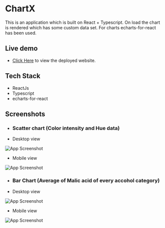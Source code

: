 
# ChartX

This is an application which is built on React + Typescript. On load the chart is rendered which has some custom data set. For charts echarts-for-react has been used.


## Live demo


* [Click Here](https://charts-delta-six.vercel.app/) to view the deployed website.

## Tech Stack 
   * ReactJs
   * Typescript
   * echarts-for-react


## Screenshots

- ### Scatter chart (Color intensity and Hue data)
* Desktop view

![App Screenshot](https://i.ibb.co/XY3Bz6Q/Screenshot-from-2023-02-23-11-47-07.png)

* Mobile view

![App Screenshot](https://i.ibb.co/mJnj7GX/Screenshot-from-2023-02-23-11-50-31.png)





- ### Bar Chart (Average of Malic acid of every accohol category)
* Desktop view

![App Screenshot](https://i.ibb.co/K2bgPLg/Screenshot-from-2023-02-23-11-52-17.png)

* Mobile view

![App Screenshot](https://i.ibb.co/Tqb5FNK/Screenshot-from-2023-02-23-11-54-23.png)
